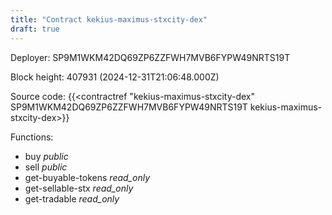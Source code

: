 ```yaml
---
title: "Contract kekius-maximus-stxcity-dex"
draft: true
---
```

Deployer: SP9M1WKM42DQ69ZP6ZZFWH7MVB6FYPW49NRTS19T


 



Block height: 407931 (2024-12-31T21:06:48.000Z)

Source code: {{<contractref "kekius-maximus-stxcity-dex" SP9M1WKM42DQ69ZP6ZZFWH7MVB6FYPW49NRTS19T kekius-maximus-stxcity-dex>}}

Functions:

* buy _public_
* sell _public_
* get-buyable-tokens _read_only_
* get-sellable-stx _read_only_
* get-tradable _read_only_
